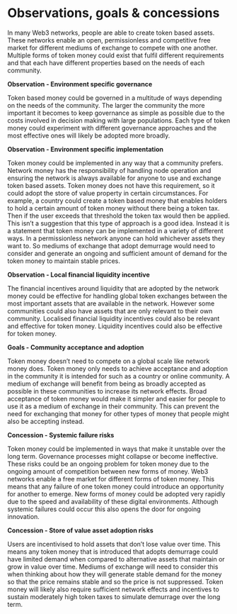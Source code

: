 # Observations, goals & concessions

In many Web3 networks, people are able to create token based assets. These networks enable an open, permissionless and competitive free market for different mediums of exchange to compete with one another. Multiple forms of token money could exist that fulfil different requirements and that each have different properties based on the needs of each community.



**Observation - Environment specific governance**

Token based money could be governed in a multitude of ways depending on the needs of the community. The larger the community the more important it becomes to keep governance as simple as possible due to the costs involved in decision making with large populations. Each type of token money could experiment with different governance approaches and the most effective ones will likely be adopted more broadly.



**Observation - Environment specific implementation**

Token money could be implemented in any way that a community prefers. Network money has the responsibility of handling node operation and ensuring the network is always available for anyone to use and exchange token based assets. Token money does not have this requirement, so it could adopt the store of value property in certain circumstances. For example, a country could create a token based money that enables holders to hold a certain amount of token money without there being a token tax. Then if the user exceeds that threshold the token tax would then be applied. This isn’t a suggestion that this type of approach is a good idea. Instead it is a statement that token money can be implemented in a variety of different ways. In a permissionless network anyone can hold whichever assets they want to. So mediums of exchange that adopt demurrage would need to consider and generate an ongoing and sufficient amount of demand for the token money to maintain stable prices.



**Observation - Local financial liquidity incentive**

The financial incentives around liquidity that are adopted by the network money could be effective for handling global token exchanges between the most important assets that are available in the network. However some communities could also have assets that are only relevant to their own community. Localised financial liquidity incentives could also be relevant and effective for token money. Liquidity incentives could also be effective for token money.



**Goals - Community acceptance and adoption**

Token money doesn’t need to compete on a global scale like network money does. Token money only needs to achieve acceptance and adoption in the community it is intended for such as a country or online community. A medium of exchange will benefit from being as broadly accepted as possible in these communities to increase its network effects. Broad acceptance of token money would make it simpler and easier for people to use it as a medium of exchange in their community. This can prevent the need for exchanging that money for other types of money that people might also be accepting instead.



**Concession - Systemic failure risks**

Token money could be implemented in ways that make it unstable over the long term. Governance processes might collapse or become ineffective. These risks could be an ongoing problem for token money due to the ongoing amount of competition between new forms of money. Web3 networks enable a free market for different forms of token money. This means that any failure of one token money could introduce an opportunity for another to emerge. New forms of money could be adopted very rapidly due to the speed and availability of these digital environments. Although systemic failures could occur this also opens the door for ongoing innovation.



**Concession - Store of value asset adoption risks**

Users are incentivised to hold assets that don’t lose value over time. This means any token money that is introduced that adopts demurrage could have limited demand when compared to alternative assets that maintain or grow in value over time. Mediums of exchange will need to consider this when thinking about how they will generate stable demand for the money so that the price remains stable and so the price is not suppressed. Token money will likely also require sufficient network effects and incentives to sustain moderately high token taxes to simulate demurrage over the long term.
